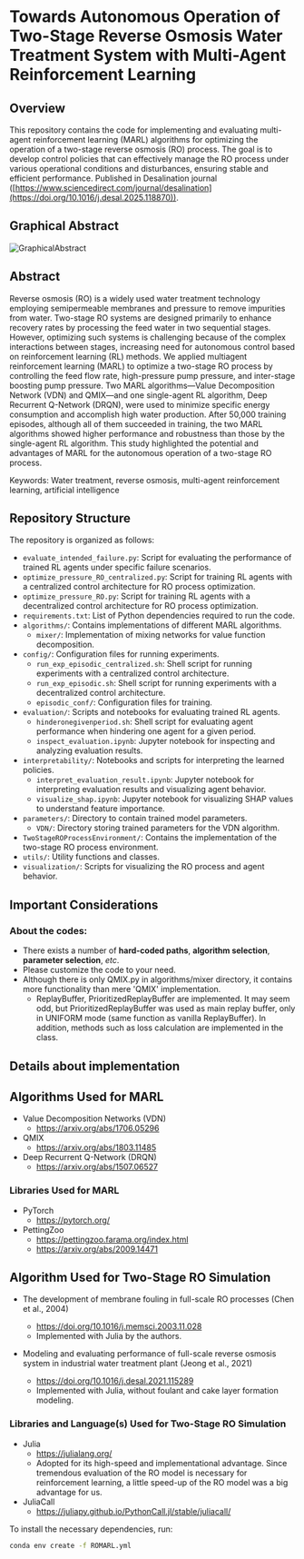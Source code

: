 # Towards Autonomous Operation of Two-Stage Reverse Osmosis Water Treatment System with Multi-Agent Reinforcement Learning

## Overview

This repository contains the code for implementing and evaluating multi-agent reinforcement learning (MARL) algorithms for optimizing the operation of a two-stage reverse osmosis (RO) process. The goal is to develop control policies that can effectively manage the RO process under various operational conditions and disturbances, ensuring stable and efficient performance. Published in Desalination journal ([https://www.sciencedirect.com/journal/desalination](https://doi.org/10.1016/j.desal.2025.118870)).

## Graphical Abstract
![GraphicalAbstract](https://github.com/user-attachments/assets/608ddaf7-ff39-4e18-aa3f-c72878d24ddf)

## Abstract
Reverse osmosis (RO) is a widely used water treatment technology employing semipermeable membranes and pressure to remove impurities from water. Two-stage RO systems are designed primarily to enhance recovery rates by processing the feed water in two sequential stages. However, optimizing such systems is challenging because of the complex interactions between stages, increasing need for autonomous control based on reinforcement learning (RL) methods. We applied multiagent reinforcement learning (MARL) to optimize a two-stage RO process by controlling the feed flow rate, high-pressure pump pressure, and inter-stage boosting pump pressure. Two MARL algorithms—Value Decomposition Network (VDN) and QMIX—and one single-agent RL algorithm, Deep Recurrent Q-Network (DRQN), were used to minimize specific energy consumption and accomplish high water production. After 50,000 training episodes, although all of them succeeded in training, the two MARL algorithms showed higher performance and robustness than those by the single-agent RL algorithm. This study highlighted the potential and advantages of MARL for the autonomous operation of a two-stage RO process.

Keywords: Water treatment, reverse osmosis, multi-agent reinforcement learning, artificial intelligence

## Repository Structure

The repository is organized as follows:

-   `evaluate_intended_failure.py`: Script for evaluating the performance of trained RL agents under specific failure scenarios.
-   `optimize_pressure_RO_centralized.py`: Script for training RL agents with a centralized control architecture for RO process optimization.
-   `optimize_pressure_RO.py`: Script for training RL agents with a decentralized control architecture for RO process optimization.
-   `requirements.txt`: List of Python dependencies required to run the code.
-   `algorithms/`: Contains implementations of different MARL algorithms.
    -   `mixer/`: Implementation of mixing networks for value function decomposition.
-   `config/`: Configuration files for running experiments.
    -   `run_exp_episodic_centralized.sh`: Shell script for running experiments with a centralized control architecture.
    -   `run_exp_episodic.sh`: Shell script for running experiments with a decentralized control architecture.
    -   `episodic_conf/`: Configuration files for training.
-   `evaluation/`: Scripts and notebooks for evaluating trained RL agents.
    -   `hinderonegivenperiod.sh`: Shell script for evaluating agent performance when hindering one agent for a given period.
    -   `inspect_evaluation.ipynb`: Jupyter notebook for inspecting and analyzing evaluation results.
-   `interpretability/`: Notebooks and scripts for interpreting the learned policies.
    -   `interpret_evaluation_result.ipynb`: Jupyter notebook for interpreting evaluation results and visualizing agent behavior.
    -   `visualize_shap.ipynb`: Jupyter notebook for visualizing SHAP values to understand feature importance.
-   `parameters/`: Directory to contain trained model parameters.
    -   `VDN/`: Directory storing trained parameters for the VDN algorithm.
-   `TwoStageROProcessEnvironment/`: Contains the implementation of the two-stage RO process environment.
-   `utils/`: Utility functions and classes.
-   `visualization/`: Scripts for visualizing the RO process and agent behavior.

## Important Considerations

### About the codes:
-   There exists a number of **hard-coded paths**, **algorithm selection**, **parameter selection**, _etc_.
-   Please customize the code to your need.
-   Although there is only QMIX.py in algorithms/mixer directory, it contains more functionality than mere 'QMIX' implementation.
    -   ReplayBuffer, PrioritizedReplayBuffer are implemented. It may seem odd, but PrioritizedReplayBuffer was used as main replay buffer, only in UNIFORM mode (same function as vanilla ReplayBuffer). In addition, methods such as loss calculation are implemented in the class.

## Details about implementation

## Algorithms Used for MARL
-   Value Decomposition Networks (VDN)
    -   https://arxiv.org/abs/1706.05296
-   QMIX
    -   https://arxiv.org/abs/1803.11485
-   Deep Recurrent Q-Network (DRQN)
    -   https://arxiv.org/abs/1507.06527

### Libraries Used for MARL
-   PyTorch
    -   https://pytorch.org/
-   PettingZoo
    -   https://pettingzoo.farama.org/index.html
    -   https://arxiv.org/abs/2009.14471


## Algorithm Used for Two-Stage RO Simulation
-   The development of membrane fouling in full-scale RO processes (Chen et al., 2004)
    -   https://doi.org/10.1016/j.memsci.2003.11.028
    -   Implemented with Julia by the authors.

-   Modeling and evaluating performance of full-scale reverse osmosis system in industrial water treatment plant (Jeong et al., 2021)
    -   https://doi.org/10.1016/j.desal.2021.115289
    -   Implemented with Julia, without foulant and cake layer formation modeling. 

### Libraries and Language(s) Used for Two-Stage RO Simulation
-   Julia
    -   https://julialang.org/
    -   Adopted for its high-speed and implementational advantage. Since tremendous evaluation of the RO model is necessary for reinforcement learning, a little speed-up of the RO model was a big advantage for us.
-   JuliaCall
    -   https://juliapy.github.io/PythonCall.jl/stable/juliacall/




To install the necessary dependencies, run:

```bash
conda env create -f ROMARL.yml
